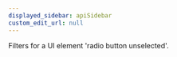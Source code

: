```yaml
---
displayed_sidebar: apiSidebar
custom_edit_url: null
---
```


Filters for a UI element 'radio button unselected'.

